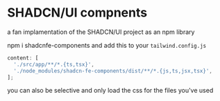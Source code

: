 # SHADCN/UI compnents

a fan implamentation of the SHADCN/UI project as an npm library

npm i shadcnfe-components
and add this to your `tailwind.config.js`

```js
content: [
  './src/app/**/*.{ts,tsx}',
  './node_modules/shadcn-fe-components/dist/**/*.{js,ts,jsx,tsx}',
];
```

you can also be selective and only load the css for the files you've used
